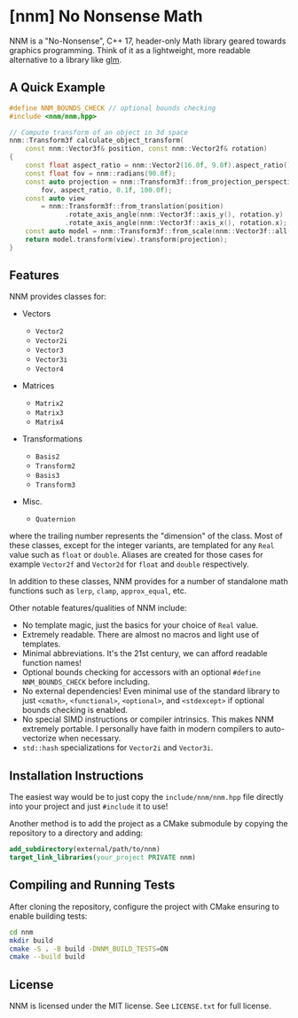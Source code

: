 # [nnm] No Nonsense Math

NNM is a "No-Nonsense", C++ 17, header-only Math library geared towards graphics programming. Think of it as a
lightweight, more readable alternative to a library like [glm](https://github.com/g-truc/glm).

## A Quick Example

```cpp
#define NNM_BOUNDS_CHECK // optional bounds checking
#include <nnm/nnm.hpp>

// Compute transform of an object in 3d space
nnm::Transform3f calculate_object_transform(
    const nnm::Vector3f& position, const nnm::Vector2f& rotation)
{	
    const float aspect_ratio = nnm::Vector2(16.0f, 9.0f).aspect_ratio();
    const float fov = nnm::radians(90.0f);
    const auto projection = nnm::Transform3f::from_projection_perspective(
        fov, aspect_ratio, 0.1f, 100.0f);
    const auto view
        = nnm::Transform3f::from_translation(position)
              .rotate_axis_angle(nnm::Vector3f::axis_y(), rotation.y)
              .rotate_axis_angle(nnm::Vector3f::axis_x(), rotation.x);
    const auto model = nnm::Transform3f::from_scale(nnm::Vector3f::all(0.5f));
    return model.transform(view).transform(projection);
}
```

## Features

NNM provides classes for:

* Vectors
    * `Vector2`
    * `Vector2i`
    * `Vector3`
    * `Vector3i`
    * `Vector4`

* Matrices
    * `Matrix2`
    * `Matrix3`
    * `Matrix4`

* Transformations
    * `Basis2`
    * `Transform2`
    * `Basis3`
    * `Transform3`

* Misc.
    * `Quaternion`

where the trailing number represents the "dimension" of the class. Most of these classes, except for the integer
variants, are templated for any `Real` value such as `float` or `double`. Aliases are created for those cases for
example `Vector2f` and `Vector2d` for `float` and `double` respectively.

In addition to these classes, NNM provides for a number of standalone math functions such as `lerp`, `clamp`,
`approx_equal`, etc.

Other notable features/qualities of NNM include:

* No template magic, just the basics for your choice of `Real` value.
* Extremely readable. There are almost no macros and light use of templates.
* Minimal abbreviations. It's the 21st century, we can afford readable function names!
* Optional bounds checking for accessors with an optional `#define NNM_BOUNDS_CHECK` before including.
* No external dependencies! Even minimal use of the standard library to just `<cmath>`, `<functional>`, `<optional>`,
  and `<stdexcept>` if optional bounds checking is enabled.
* No special SIMD instructions or compiler intrinsics. This makes NNM extremely portable. I personally have faith in
  modern compilers to auto-vectorize when necessary.
* `std::hash` specializations for `Vector2i` and `Vector3i`.

## Installation Instructions

The easiest way would be to just copy the `include/nnm/nnm.hpp` file directly into your project and just `#include` it
to use!

Another method is to add the project as a CMake submodule by copying the repository to a directory and adding:

```cmake
add_subdirectory(external/path/to/nnm)
target_link_libraries(your_project PRIVATE nnm)
```

## Compiling and Running Tests

After cloning the repository, configure the project with CMake ensuring to enable building tests:

```bash
cd nnm
mkdir build
cmake -S . -B build -DNNM_BUILD_TESTS=ON
cmake --build build
```

## License

NNM is licensed under the MIT license. See `LICENSE.txt` for full license.
